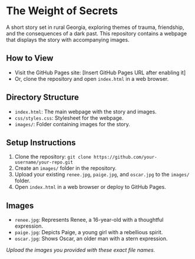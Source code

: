 # The Weight of Secrets

A short story set in rural Georgia, exploring themes of trauma, friendship, and the consequences of a dark past. This repository contains a webpage that displays the story with accompanying images.

## How to View
- Visit the GitHub Pages site: [Insert GitHub Pages URL after enabling it]
- Or, clone the repository and open `index.html` in a web browser.

## Directory Structure
- `index.html`: The main webpage with the story and images.
- `css/styles.css`: Stylesheet for the webpage.
- `images/`: Folder containing images for the story.

## Setup Instructions
1. Clone the repository: `git clone https://github.com/your-username/your-repo.git`
2. Create an `images/` folder in the repository.
3. Upload your existing `renee.jpg`, `paige.jpg`, and `oscar.jpg` to the `images/` folder.
4. Open `index.html` in a web browser or deploy to GitHub Pages.

## Images
- `renee.jpg`: Represents Renee, a 16-year-old with a thoughtful expression.
- `paige.jpg`: Depicts Paige, a young girl with a rebellious spirit.
- `oscar.jpg`: Shows Oscar, an older man with a stern expression.

*Upload the images you provided with these exact file names.*
